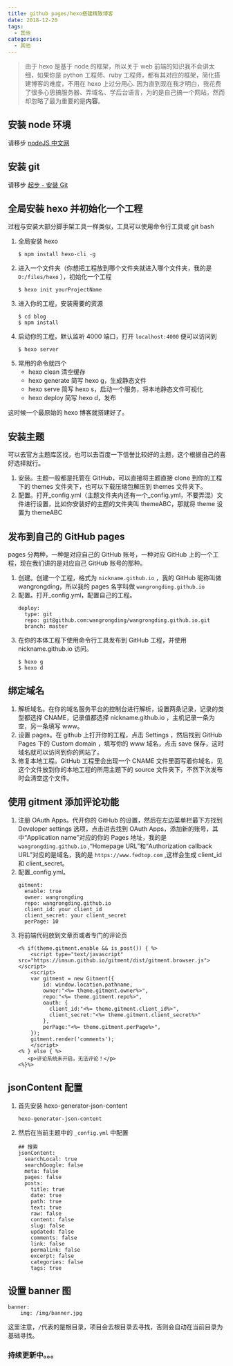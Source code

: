 ```yaml
---
title: github pages/hexo搭建精致博客
date: 2018-12-20
tags:
  - 其他
categories:
  - 其他
---
```


> 由于 hexo 是基于 node 的框架，所以关于 web 前端的知识我不会讲太细，如果你是 python 工程师、ruby 工程师，都有其对应的框架，简化搭建博客的难度，不用在 hexo 上过分用心. 因为直到现在我才明白，我花费了很多心思搞服务器、弄域名、学后台语言，为的是自己搞一个网站，然而却忽略了最为重要的是**内容**。

<!-- more -->

## 安装 node 环境

请移步 [nodeJS 中文网](http://nodejs.cn/)

## 安装 git

请移步 [起步 - 安装 Git](https://git-scm.com/book/zh/v1/%E8%B5%B7%E6%AD%A5-%E5%AE%89%E8%A3%85-Git)

## 全局安装 hexo 并初始化一个工程

过程与安装大部分脚手架工具一样类似，工具可以使用命令行工具或 git bash

1. 全局安装 hexo
   ```
   $ npm install hexo-cli -g
   ```
2. 进入一个文件夹（你想把工程放到哪个文件夹就进入哪个文件夹，我的是 `D:/files/hexo` ），初始化一个工程
   ```
   $ hexo init yourProjectName
   ```
3. 进入你的工程，安装需要的资源
   ```
   $ cd blog
   $ npm install
   ```
4. 启动你的工程，默认监听 4000 端口，打开 `localhost:4000` 便可以访问到
   ```
   $ hexo server
   ```
5. 常用的命令就四个
   - hexo clean 清空缓存
   - hexo generate 简写 hexo g，生成静态文件
   - hexo serve 简写 hexo s，启动一个服务，将本地静态文件可视化
   - hexo deploy 简写 hexo d，发布

这时候一个最原始的 hexo 博客就搭建好了。

## 安装主题

可以去官方主题库区找，也可以去百度一下信誉比较好的主题，这个根据自己的喜好选择就行。

1. 安装。主题一般都是托管在 GitHub，可以直接将主题直接 clone 到你的工程下的 themes 文件夹下，也可以下载压缩包解压到 themes 文件夹下。
2. 配置。打开\_config.yml（主题文件夹内还有一个\_config.yml，不要弄混）文件进行设置，比如你安装好的主题的文件夹叫 themeABC，那就将 theme 设置为 themeABC

## 发布到自己的 GitHub pages

pages 分两种，一种是对应自己的 GitHub 账号，一种对应 GitHub 上的一个工程，现在我们讲的是对应自己 GitHub 账号的那种。

1. 创建。创建一个工程，格式为 `nickname.github.io` ，我的 GitHub 昵称叫做 wangrongding，所以我的 pages 名字叫做 `wangrongding.github.io`
2. 配置。打开\_config.yml，配置自己的工程。
   ```
   deploy:
     type: git
     repo: git@github.com:wangrongding/wangrongding.github.io.git
     branch: master
   ```
3. 在你的本体工程下使用命令行工具发布到 GitHub 工程，并使用 nickname.github.io 访问。
   ```
   $ hexo g
   $ hexo d
   ```

## 绑定域名

1. 解析域名。在你的域名服务平台的控制台进行解析，设置两条记录，记录的类型都选择 CNAME，记录值都选择 nickname.github.io ，主机记录一条为空，另一条填写 www。
2. 设置 pages。在 github 上打开你的工程，点击 Settings ，然后找到 GitHub Pages 下的 Custom domain ，填写你的 www 域名，点击 save 保存，这时域名就可以访问到你的网站了。
3. 修复本地工程。GitHub 工程里会出现一个 CNAME 文件里面写着你域名，见这个文件放到你的本地工程的所用主题下的 source 文件夹下，不然下次发布时会清空这个文件。

## 使用 gitment 添加评论功能

1. 注册 OAuth Apps。代开你的 GitHub 的设置，然后在左边菜单栏最下方找到 Developer settings 选项，点击进去找到 OAuth Apps，添加新的账号，其中“Application name”对应的你的 Pages 地址，我的是 `wangrongding.github.io` ,“Homepage URL”和“Authorization callback URL”对应的是域名，我的是 `https://www.fedtop.com` ,这样会生成 client_id 和 client_secret。
2. 配置\_config.yml。
   ```
   gitment:
     enable: true
     owner: wangrongding
     repo: wangrongding.github.io
     client_id: your client_id
     client_secret: your client_secret
     perPage: 10
   ```
3. 将前端代码放到文章页或者专门的评论页
   ```
   <% if(theme.gitment.enable && is_post()) { %>
       <script type="text/javascript" src="https://imsun.github.io/gitment/dist/gitment.browser.js"></script>
       <script>
       var gitment = new Gitment({
           id: window.location.pathname,
           owner:"<%= theme.gitment.owner%>",
           repo:"<%= theme.gitment.repo%>",
           oauth: {
             client_id:"<%= theme.gitment.client_id%>",
             client_secret:"<%= theme.gitment.client_secret%>"
           },
           perPage:"<%= theme.gitment.perPage%>",
       });
       gitment.render('comments');
       </script>
   <% } else { %>
      <p>评论系统未开启，无法评论！</p>
   <%}%>
   ```

## jsonContent 配置

1. 首先安装 hexo-generator-json-content
   ```
   hexo-generator-json-content
   ```
2. 然后在当前主题中的 `_config.yml` 中配置

   ```
   ## 搜索
   jsonContent:
     searchLocal: true
     searchGoogle: false
     meta: false
     pages: false
     posts:
       title: true
       date: true
       path: true
       text: true
       raw: false
       content: false
       slug: false
       updated: false
       comments: false
       link: false
       permalink: false
       excerpt: false
       categories: false
       tags: true
   ```

## 设置 banner 图

```
banner:
    img: /img/banner.jpg
```

这里注意，`/`代表的是根目录，项目会去根目录去寻找，否则会自动在当前目录为基础寻找。

### 持续更新中。。。


